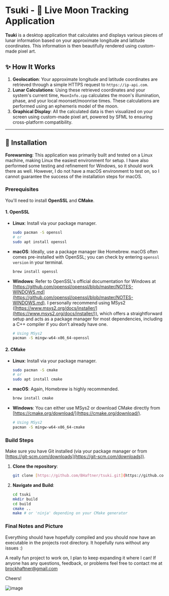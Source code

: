 # Tsuki - 🌙 Live Moon Tracking Application

**Tsuki** is a desktop application that calculates and displays various pieces of lunar information based on your approximate longitude and latitude coordinates. This information is then beautifully rendered using custom-made pixel art.

## ✨ How It Works

1.  **Geolocation**: Your approximate longitude and latitude coordinates are retrieved through a simple HTTPS request to `https://ip-api.com`.
2.  **Lunar Calculations**: Using these retrieved coordinates and your system's current time, `MoonInfo.cpp` calculates the moon's illumination, phase, and your local moonset/moonrise times. These calculations are performed using an ephemeris model of the moon.
3.  **Graphical Display**: All the calculated data is then visualized on your screen using custom-made pixel art, powered by SFML to ensuring cross-platform compatibility.

---

## 🚀 Installation

**Forewarning**: This application was primarily built and tested on a Linux machine, making Linux the easiest environment for setup. I have also performed some testing and refinement for Windows, so it should work there as well. However, I do not have a macOS environment to test on, so I cannot guarantee the success of the installation steps for macOS.

### Prerequisites

You'll need to install **OpenSSL** and **CMake**.

#### 1. OpenSSL

* **Linux**: Install via your package manager.
    ```sh
    sudo pacman -S openssl
    # or
    sudo apt install openssl
    ```
* **macOS**: Ideally, use a package manager like Homebrew. macOS often comes pre-installed with OpenSSL; you can check by entering `openssl version` in your terminal.
    ```sh
    brew install openssl
    ```
* **Windows**: Refer to OpenSSL's official documentation for Windows at [https://github.com/openssl/openssl/blob/master/NOTES-WINDOWS.md](https://github.com/openssl/openssl/blob/master/NOTES-WINDOWS.md). I personally recommend using MSys2 ([https://www.msys2.org/docs/installer/](https://www.msys2.org/docs/installer/)), which offers a straightforward setup and acts as a package manager for most dependencies, including a C++ compiler if you don't already have one.
    ```sh
    # Using MSys2
    pacman -S mingw-w64-x86_64-openssl
    ```

#### 2. CMake

* **Linux**: Install via your package manager.
    ```sh
    sudo pacman -S cmake
    # or
    sudo apt install cmake
    ```
* **macOS**: Again, Homebrew is highly recommended.
    ```sh
    brew install cmake
    ```
* **Windows**: You can either use MSys2 or download CMake directly from [https://cmake.org/download/](https://cmake.org/download/).
    ```sh
    # Using MSys2
    pacman -S mingw-w64-x86_64-cmake
    ```

### Build Steps

Make sure you have Git installed (via your package manager or from [https://git-scm.com/downloads](https://git-scm.com/downloads)).

1.  **Clone the repository**:
    ```sh
    git clone [https://github.com/BHaftner/tsuki.git](https://github.com/BHaftner/tsuki.git)
    ```
2.  **Navigate and Build**:
    ```sh
    cd tsuki
    mkdir build
    cd build
    cmake ..
    make # or 'ninja' depending on your CMake generator
    ```

### Final Notes and Picture

Everything should have hopefully compiled and you should now have an executable in the projects root directory. It hopefully runs without any issues :)

A really fun project to work on, I plan to keep expanding it where I can! If anyone has any questions, feedback, or problems feel free to contact me at brockhaftner@gmail.com

Cheers!

![image](https://github.com/user-attachments/assets/5b1c1b2d-ebfe-4440-8a9c-5dc628425aef)

